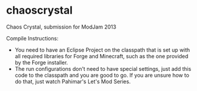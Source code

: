 chaoscrystal
============

Chaos Crystal, submission for ModJam 2013

Compile Instructions:
* You need to have an Eclipse Project on the classpath that is set up with all required libraries for Forge and Minecraft, such as the one provided by the Forge installer.
* The run configurations don't need to have special settings, just add this code to the classpath and you are good to go.
If you are unsure how to do that, just watch Pahimar's Let's Mod Series.